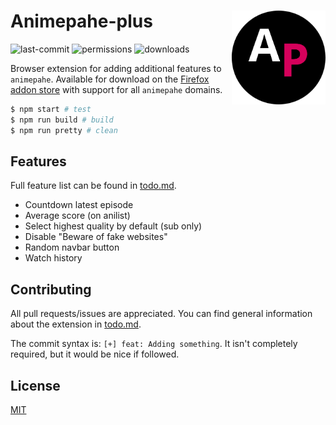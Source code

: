 # Animepahe-plus <img src="https://raw.githubusercontent.com/Cyan903/Animepahe-plus/main/img/logo-circle.png" align="right" width="150" />

![last-commit](https://img.shields.io/github/last-commit/cyan903/animepahe-plus) ![permissions](https://img.shields.io/github/manifest-json/permissions/cyan903/Animepahe-plus) ![downloads](https://img.shields.io/amo/dw/animepahe-plus)

Browser extension for adding additional features to `animepahe`. Available for download on the [Firefox addon store](https://addons.mozilla.org/en-CA/firefox/addon/animepahe-plus/) with support for all `animepahe` domains.

```sh
$ npm start # test
$ npm run build # build
$ npm run pretty # clean
```

## Features

Full feature list can be found in [todo.md](TODO.md).

-   Countdown latest episode
-   Average score (on anilist)
-   Select highest quality by default (sub only)
-   Disable "Beware of fake websites"
-   Random navbar button
-   Watch history

## Contributing

All pull requests/issues are appreciated. You can find general information about the extension in [todo.md](TODO.md).

The commit syntax is: `[+] feat: Adding something`. It isn't completely required, but it would be nice if followed.

## License

[MIT](LICENSE)
